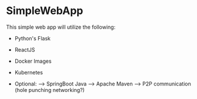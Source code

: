# SimpleWebApp
This simple web app will utilize the following:
- Python's Flask
- ReactJS
- Docker Images
- Kubernetes

- Optional:
--> SpringBoot Java
--> Apache Maven
--> P2P communication (hole punching networking?)
